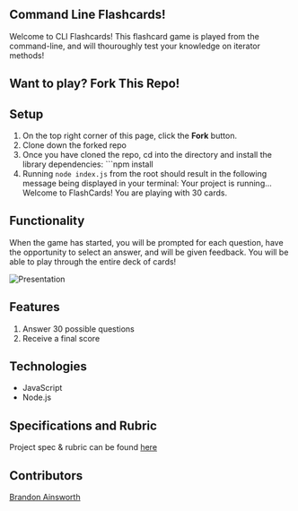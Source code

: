 ## Command Line Flashcards!

Welcome to CLI Flashcards! This flashcard game is played from the command-line, and will thouroughly test your knowledge on iterator methods!

## Want to play? Fork This Repo!

## Setup
1. On the top right corner of this page, click the **Fork** button. 
2. Clone down the forked repo
3. Once you have cloned the repo, cd into the directory and install the library dependencies: ```npm install
4. Running `node index.js` from the root should result in the following message being displayed in your terminal:
  Your project is running...
  Welcome to FlashCards! You are playing with 30 cards. 

## Functionality 

When the game has started, you will be prompted for each question, have the opportunity to select an answer, and will be given feedback. You will be able to play through the entire deck of cards!

![Presentation](https://media1.giphy.com/media/MubH2JtrwxhrmJRzkX/giphy.gif?cid=790b7611abdd4f99fd53b2ea7d1e54ae41c8bc8cc21b52e4&rid=giphy.gif&ct=g)

## Features 

1. Answer 30 possible questions
2. Receive a final score

## Technologies

* JavaScript
* Node.js

## Specifications and Rubric

Project spec & rubric can be found [here](https://frontend.turing.edu/projects/flash-cards.html)

## Contributors

[Brandon Ainsworth](https://github.com/BrandonAinsworth/ "Brandon Ainsworth")





